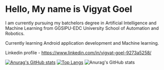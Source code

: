 # Hello, My name is Vigyat Goel
I am currently pursuing my batchelors degree in Artificial Intelligence and Machine Learning from GGSIPU-EDC University School of Automation and Robotics.

Currently learning Android application development and Machine learning.

Linkedin profile - https://www.linkedin.com/in/vigyat-goel-9273a5258/

[![Anurag's GitHub stats](https://github-readme-stats.vercel.app/api?username=VigyatGoel)](https://github.com/VigyatGoel/github-readme-stats)
[![Top Langs](https://github-readme-stats.vercel.app/api/top-langs/?username=VigyatGoel)](https://github.com/VigyatGoel/github-readme-stats)
![Anurag's GitHub stats](https://github-readme-stats.vercel.app/api?username=anuraghazra&show_icons=true)
